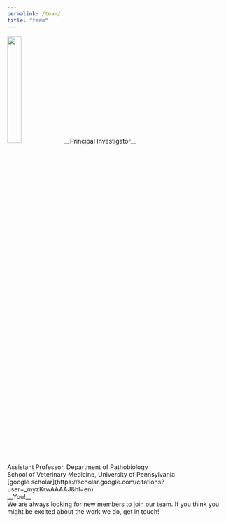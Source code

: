 ```yaml
---
permalink: /team/
title: "team"
---
```

<left>
<img src="assets/images/Louise-Moncla-headshot.png" width="25%">
</left>
__Principal Investigator__<br/>
Assistant Professor, Department of Pathobiology<br/>
School of Veterinary Medicine, University of Pennsylvania<br/>
[google scholar](https://scholar.google.com/citations?user=_myzKrwAAAAJ&hl=en)

<center>
<img src="">
</center>
__You!__<br/>
We are always looking for new members to join our team. If you think you might be excited about the work we do, get in touch! 

